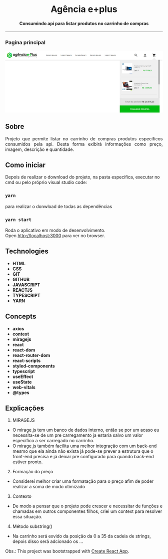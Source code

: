 <h1 align="center"> Agência e+plus </h1>

<h4 align="center"> Consumindo api para listar produtos no carrinho de compras </h4>

---

<h3>Pagína principal</h3>
<div align="center">
    <img src="https://github.com/N0N4T0/challenge-front/blob/master/agencia-e-plus/public/images/home.jpg" > 
</div>


## Sobre
<p align="justify">Projeto que permite listar no carrinho de compras produtos específicos consumidos pela api. Desta forma exibirá informações como preço, imagem, descrição e quantidade.</p>

## Como iniciar

Depois de realizar o download do projeto, na pasta específica, executar no cmd ou pelo próprio visual studio code:

### `yarn` 
para realizar o donwload de todas as dependências

### `yarn start`

Roda o aplicativo em modo de desenvolvimento.\
Open [http://localhost:3000](http://localhost:3000) para ver no browser.

## Technologies
- **HTML**
- **CSS**
- **GIT**
- **GITHUB**
- **JAVASCRIPT**
- **REACTJS**
- **TYPESCRIPT**
- **YARN**

## Concepts
- **axios**
- **context**
- **miragejs**
- **react**
- **react-dom**
- **react-router-dom**
- **react-scripts**
- **styled-components**
- **typescript**
- **useEffect**
- **useState**
- **web-vitals**
- **@types**

## Explicações 
1) MIRAGEJS
- O mirage.js tem um banco de dados interno, então se por um acaso eu necessita-se de um pre carregamento ja estaria salvo um valor específico a ser carregado no carrinho.
- O mirage.js também facilita uma melhor integração com um back-end mesmo que ela ainda não exista já pode-se prever a estrutura que o front-end precisa e já deixar pre configurado para quando back-end estiver pronto.

2) Formação do preço
- Considerei melhor criar uma formatação para o preço afim de poder realizar a soma de modo otimizado

3) Contexto
- De modo a pensar que o projeto pode crescer e necessitar de funções e chamadas em outros componentes filhos, criei um context para resolver essa situação.

4) Método substring()
- Na carrinho será exvido da posição da 0 a 35 da cadeia de strings, depois disso será adcionado os ...

Obs.:
This project was bootstrapped with [Create React App](https://github.com/facebook/create-react-app).
